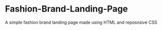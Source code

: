 # Fashion-Brand-Landing-Page
A simple fashion brand landing page made using HTML and reposnsive CSS 
